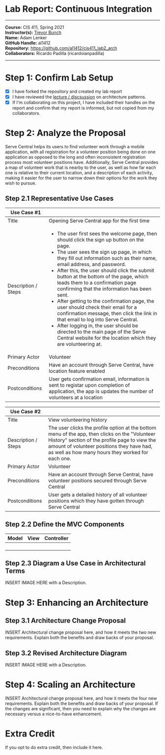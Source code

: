# Lab Report: Continuous Integration
___
**Course:** CIS 411, Spring 2021  
**Instructor(s):** [Trevor Bunch](https://github.com/trevordbunch)  
**Name:** Adam Lenker    
**GitHub Handle:** al1412  
**Repository:** https://github.com/al1412/cis411_lab2_arch  
**Collaborators:** Ricardo Padilla (ricardoianpadilla)    
___

# Step 1: Confirm Lab Setup
- [X] I have forked the repository and created my lab report
- [X] I have reviewed the [lecture / discsussion](../assets/04p1_SolutionArchitectures.pdf) on architecture patterns.
- [X] If I'm collaborating on this project, I have included their handles on the report and confirm that my report is informed, but not copied from my collaborators.

# Step 2: Analyze the Proposal
Serve Central helps its users to find volunteer work through a mobile application, with all registration for a volunteer position being done on one application as opposed to the long and often inconsistent registration process most volunteer positions have. Additionally, Serve Central provides a map of volunteer work that is nearby to the user, as well as how far each one is relative to their current location, and a description of each activity, making it easier for the user to narrow down their options for the work they wish to pursue.    

## Step 2.1 Representative Use Cases  

| Use Case #1 | |
|---|---|
| Title | Opening Serve Central app for the first time |
| Description / Steps | <ul><li> The user first sees the welcome page, then should click the sign up button on the page.</li><li> The user sees the sign up page, in which they fill out information such as their name, email address, and password. </li><li> After this, the user should click the submit button at the bottom of the page, which leads them to a confirmation page confirming that the information has been sent. </li><li> After getting to the confirmation page, the user should check their email for a confirmation message, then click the link in that email to log into Serve Central. </li><li> After logging in, the user should be directed to the main page of the Serve Central website for the location which they are volunteering at. </li></ul> |
| Primary Actor | Volunteer |
| Preconditions | Have an account through Serve Central, have location feature enabled |
| Postconditions | User gets confirmation email, information is sent to registar upon completion of application, the app is updates the number of volunteers at a location |

| Use Case #2 | |
|---|---|
| Title | View volunteering history |
| Description / Steps | The user clicks the profile option at the bottom menu of the app, then clicks on the "Volunteer History" section of the profile page to view the amount of volunteer positions they have had, as well as how many hours they worked for each one. |
| Primary Actor | Volunteer |
| Preconditions | Have an account through Serve Central, have volunteer positions secured through Serve Central |
| Postconditions | User gets a detailed history of all volunteer positions which they have gotten through Serve Central |

## Step 2.2 Define the MVC Components

| Model | View | Controller |
|---|---|---|
|  |  |  |
|  |  |  |
|  |  |  |
|  |  |  |

## Step 2.3 Diagram a Use Case in Architectural Terms
INSERT IMAGE HERE with a Description.

# Step 3: Enhancing an Architecture

## Step 3.1 Architecture Change Proposal
INSERT Architectural change proposal here, and how it meets the two new requirements.  Explain both the benefits and draw backs of your proposal.

## Step 3.2 Revised Architecture Diagram
INSERT IMAGE HERE with a Description.

# Step 4: Scaling an Architecture
INSERT Architectural change proposal here, and how it meets the four new requirements.  Explain both the benefits and draw backs of your proposal.  If the changes are significant, then you need to explain why the changes are necessary versus a nice-to-have enhancement.

# Extra Credit
If you opt to do extra credit, then include it here.
